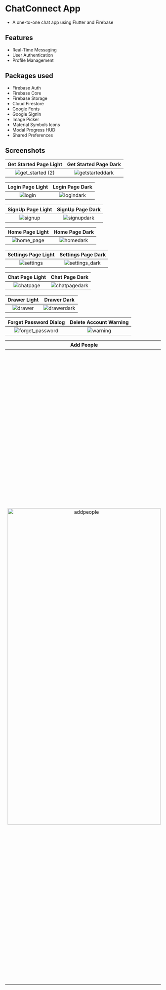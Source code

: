 # ChatConnect App
- A one-to-one chat app using Flutter and Firebase

## Features
- Real-Time Messaging
- User Authentication
- Profile Management

## Packages used
- Firebase Auth
- Firebase Core
- Firebase Storage
- Cloud Firestore
- Google Fonts
- Google SignIn
- Image Picker
- Material Symbols Icons
- Modal Progress HUD
- Shared Preferences

## Screenshots

Get Started Page Light             |  Get Started Page Dark
:-------------------------:|:-------------------------:
![get_started (2)](https://github.com/user-attachments/assets/090c08bf-0c83-430e-a8ba-08d7bc211a9e)  |  ![getstarteddark](https://github.com/user-attachments/assets/fb9817d6-d26b-4829-8d29-cd4668ff28ab)

Login Page Light             |  Login Page Dark
:-------------------------:|:-------------------------:
![login](https://github.com/user-attachments/assets/d8e367ab-0ad1-4641-b62d-345f5c237ae9)  |  ![logindark](https://github.com/user-attachments/assets/a1634118-767a-4757-9551-bc1daaafe100)

SignUp Page Light             |  SignUp Page Dark
:-------------------------:|:-------------------------:
![signup](https://github.com/user-attachments/assets/49aba297-3078-4c77-9d81-bc509b4c1faf)  | ![signupdark](https://github.com/user-attachments/assets/b8417acf-4d0e-4ad5-af30-2cfe19618323)

Home Page Light             |  Home Page Dark
:-------------------------:|:-------------------------:
![home_page](https://github.com/user-attachments/assets/370d5b25-35df-4c84-a0b8-9b32f3adda1a) | ![homedark](https://github.com/user-attachments/assets/52e23e57-3f41-4643-9357-62abae5a8714)

Settings Page Light             |  Settings Page Dark
:-------------------------:|:-------------------------:
![settings](https://github.com/user-attachments/assets/039e4fc1-25e5-4a2c-8892-76cc6a112090) | ![settings_dark](https://github.com/user-attachments/assets/f790284c-4abc-427b-b2a8-97a10641d08d)

Chat Page Light             |  Chat Page Dark
:-------------------------:|:-------------------------:
![chatpage](https://github.com/user-attachments/assets/6629c9f4-3370-4a83-8e2c-37635663ebe1) | ![chatpagedark](https://github.com/user-attachments/assets/1abda631-bb00-44d8-91e0-5f771a358e5d)

Drawer Light             |  Drawer Dark
:-------------------------:|:-------------------------:
![drawer](https://github.com/user-attachments/assets/0b96eb86-a6fd-44b3-9ae1-bedcbdcd58b6) | ![drawerdark](https://github.com/user-attachments/assets/05195387-b8f8-4685-a3e3-5610959fa387)

Forget Password Dialog             |  Delete Account Warning
:-------------------------:|:-------------------------:
![forget_password](https://github.com/user-attachments/assets/5fe111ce-02cb-4e45-abff-90ecc82566d4) | ![warning](https://github.com/user-attachments/assets/56df1a10-dbf8-46cc-982d-a75d879fdc35)


Add People                                                                                      |  Video
:-------------------------:                                                                     | :-------------------------:
<img src="https://github.com/user-attachments/assets/2ae16aab-b5ed-4ce8-a117-522a5441e8fe" alt="addpeople" width="495" height="1024">  | <video src="https://github.com/user-attachments/assets/37304c9f-3c1a-46ab-a02c-6150e51c7181" width="2000" height="2048" controls autoplay></video>






















